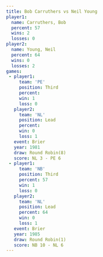 ```yaml
---
title: Bob Carruthers vs Neil Young
player1:               
  name: Carruthers, Bob
  percent: 57          
  wins: 2              
  losses: 0            
player2:               
  name: Young, Neil    
  percent: 64          
  wins: 0              
  losses: 2            
games:
 - player1:         
     team: 'PE'     
     position: Third
     percent:       
     win: 1         
     loss: 0        
   player2:        
     team: 'NL'    
     position: Lead
     percent:      
     win: 0        
     loss: 1       
   event: Brier        
   year: 1981          
   draw: Round Robin(8)
   score: NL 3 - PE 6  
 - player1:         
     team: 'NB'     
     position: Third
     percent: 57    
     win: 1         
     loss: 0        
   player2:        
     team: 'NL'    
     position: Lead
     percent: 64   
     win: 0        
     loss: 1       
   event: Brier        
   year: 1985          
   draw: Round Robin(1)
   score: NB 10 - NL 6 
---
```

